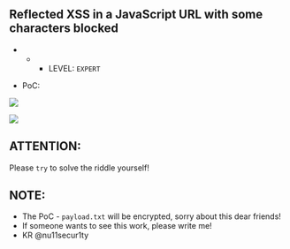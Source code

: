 ## Reflected XSS in a JavaScript URL with some characters blocked

- - - LEVEL: `EXPERT`

- PoC:

![](https://github.com/nu11secur1ty/PortSwigger-Web-Security-Academy/blob/main/Cross-site-scripting/Lab-26/Docs/Screenshot%202022-04-14%20143531.png)

![](https://github.com/nu11secur1ty/PortSwigger-Web-Security-Academy/blob/main/Cross-site-scripting/Lab-26/Docs/Screenshot%202022-04-14%20143630.png)

## ATTENTION:
Please `try` to solve the riddle yourself!

## NOTE:
- The PoC - `payload.txt` will be encrypted, sorry about this dear friends! 
- If someone wants to see this work, please write me!
- KR @nu11secur1ty
